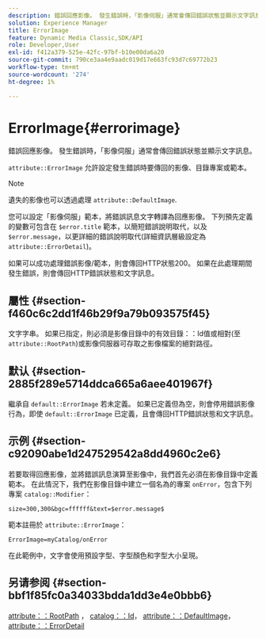 ```yaml
---
description: 錯誤回應影像。 發生錯誤時，「影像伺服」通常會傳回錯誤狀態並顯示文字訊息。
solution: Experience Manager
title: ErrorImage
feature: Dynamic Media Classic,SDK/API
role: Developer,User
exl-id: f412a379-525e-42fc-97bf-b10e00da6a20
source-git-commit: 790ce3aa4e9aadc019d17e663fc93d7c69772b23
workflow-type: tm+mt
source-wordcount: '274'
ht-degree: 1%

---
```


# ErrorImage{#errorimage}

錯誤回應影像。 發生錯誤時，「影像伺服」通常會傳回錯誤狀態並顯示文字訊息。

`attribute::ErrorImage` 允許設定發生錯誤時要傳回的影像、目錄專案或範本。

>[!NOTE]
>
>遺失的影像也可以透過處理 `attribute::DefaultImage`.

您可以設定「影像伺服」範本，將錯誤訊息文字轉譯為回應影像。 下列預先定義的變數可包含在 `$error.title` 範本，以簡短錯誤說明取代，以及 `$error.message`，以更詳細的錯誤說明取代(詳細資訊層級設定為 `attribute::ErrorDetail`)。

如果可以成功處理錯誤影像/範本，則會傳回HTTP狀態200。 如果在此處理期間發生錯誤，則會傳回HTTP錯誤狀態和文字訊息。

## 屬性 {#section-f460c6c2dd1f46b29f9a79b093575f45}

文字字串。 如果已指定，則必須是影像目錄中的有效目錄：：Id值或相對(至 `attribute::RootPath`)或影像伺服器可存取之影像檔案的絕對路徑。

## 默认 {#section-2885f289e5714ddca665a6aee401967f}

繼承自 `default::ErrorImage` 若未定義。 如果已定義但為空，則會停用錯誤影像行為，即使 `default::ErrorImage` 已定義，且會傳回HTTP錯誤狀態和文字訊息。

## 示例 {#section-c92090abe1d247529542a8dd4960c2e6}

若要取得回應影像，並將錯誤訊息演算至影像中，我們首先必須在影像目錄中定義範本。 在此情況下，我們在影像目錄中建立一個名為的專案 `onError`，包含下列專案 `catalog::Modifier`：

`size=300,300&bgc=ffffff&text=$error.message$`

範本註冊於 `attribute::ErrorImage`：

`ErrorImage=myCatalog/onError`

在此範例中，文字會使用預設字型、字型顏色和字型大小呈現。

## 另请参阅 {#section-bbf1f85fc0a34033bdda1dd3e4e0bbb6}

[attribute：：RootPath](../../../../../is-api/image-catalog/image-serving-api-ref/c-image-catalog-reference/c-attributes-reference/r-rootpath.md#reference-17d57e5967be403b8408fa7214017494) ， [catalog：：Id](/help/aem-is-ir-api/is-api/image-catalog/image-serving-api-ref/c-image-catalog-reference/c-image-svg-data-reference/c-image-data-reference/r-id-cat.md)， [attribute：：DefaultImage](../../../../../is-api/image-catalog/image-serving-api-ref/c-image-catalog-reference/c-attributes-reference/r-is-cat-defaultimage.md#reference-8e9900e129f54ed68462a3c2fc3bc433)， [attribute：：ErrorDetail](../../../../../is-api/image-catalog/image-serving-api-ref/c-image-catalog-reference/c-attributes-reference/r-errordetail.md#reference-4987c8cddcba4c88960170e49cafc561)

